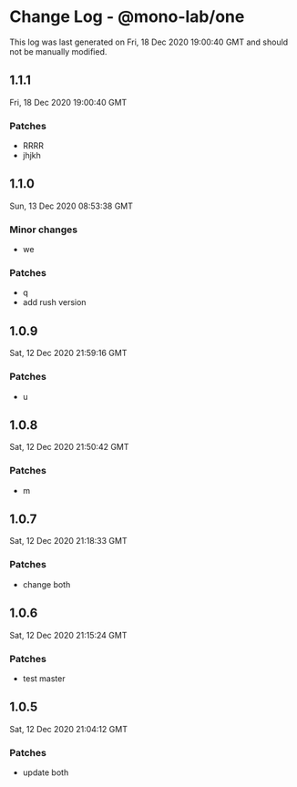 # Change Log - @mono-lab/one

This log was last generated on Fri, 18 Dec 2020 19:00:40 GMT and should not be manually modified.

## 1.1.1
Fri, 18 Dec 2020 19:00:40 GMT

### Patches

- RRRR
- jhjkh

## 1.1.0
Sun, 13 Dec 2020 08:53:38 GMT

### Minor changes

- we

### Patches

- q
- add rush version

## 1.0.9
Sat, 12 Dec 2020 21:59:16 GMT

### Patches

- u

## 1.0.8
Sat, 12 Dec 2020 21:50:42 GMT

### Patches

- m

## 1.0.7
Sat, 12 Dec 2020 21:18:33 GMT

### Patches

- change both

## 1.0.6
Sat, 12 Dec 2020 21:15:24 GMT

### Patches

- test master

## 1.0.5
Sat, 12 Dec 2020 21:04:12 GMT

### Patches

- update both

